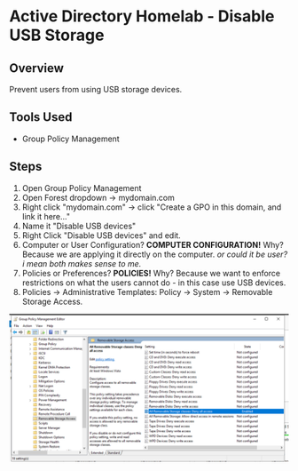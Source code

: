 # Active Directory Homelab - Disable USB Storage

## Overview
Prevent users from using USB storage devices.

## Tools Used
- Group Policy Management

## Steps
1. Open Group Policy Management
2. Open Forest dropdown -> mydomain.com
3. Right click "mydomain.com" -> click "Create a GPO in this domain, and link it here..."
4. Name it "Disable USB devices"
5. Right Click "Disable USB devices" and edit.
6. Computer or User Configuration? **COMPUTER CONFIGURATION!** Why? Because we are applying it directly on the computer. *or could it be user? i mean both makes sense to me.*
7. Policies or Preferences? **POLICIES!** Why? Because we want to enforce restrictions on what the users cannot do - in this case use USB devices.
8. Policies -> Administrative Templates: Policy -> System -> Removable Storage Access.


![Diagram](storage_access.png)

